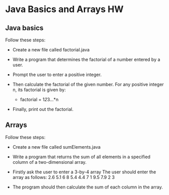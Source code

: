 # Java Basics and Arrays HW

## Java basics

Follow these steps:
* Create a new file called factorial.java

* Write a program that determines the factorial of a number entered by a user.

* Prompt the user to enter a positive integer.

* Then calculate the factorial of the given number. For any positive integer n, its factorial is given by:
    * factorial = 1*2*3...*n

* Finally, print out the factorial.

## Arrays 

Follow these steps:
* Create a new file called sumElements.java

* Write a program that returns the sum of all elements in a specified column of a two-dimensional array.

* Firstly ask the user to enter a 3-by-4 array The user should enter the array
as follows: 2.6 5.1 6 8 5.4 4.4 7 1 9.5 7.9 2 3

* The program should then calculate the sum of each column in the array.